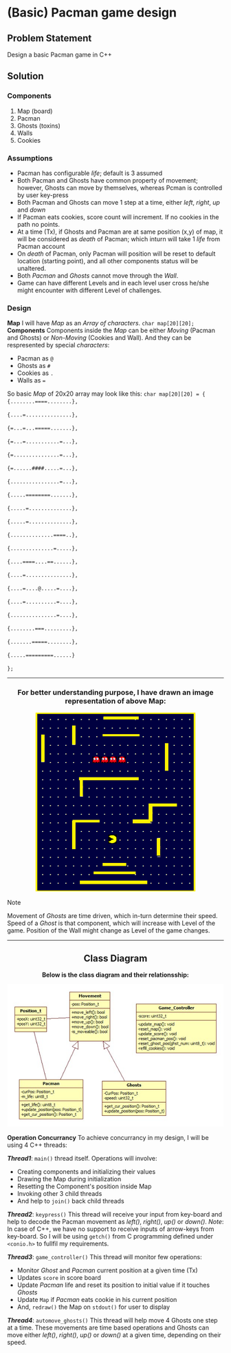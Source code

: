 # (Basic) Pacman game design
## Problem Statement
Design a basic Pacman game in C++
## Solution
### Components
1. Map (board)
2. Pacman
3. Ghosts (toxins)
4. Walls
5. Cookies

### Assumptions
- Pacman has configurable _life_; default is 3 assumed
- Both Pacman and Ghosts have common property of movement; however, Ghosts can move by themselves, whereas Pcman is controlled by user key-press
- Both Pacman and Ghosts can move 1 step at a time, either _left_, _right_, _up_ and _down_
- If Pacman eats cookies, score count will increment. If no cookies in the path no points.
- At a time (Tx), if Ghosts and Pacman are at same position (x,y) of map, it will be considered as _death_ of Pacman; which inturn will take 1 _life_ from Pacman account
- On _death_ of Pacman, only Pacman will position will be reset to default location (starting point), and all other components status will be unaltered.
- Both _Pacman_ and _Ghosts_ cannot move through the _Wall_.
- Game can have different Levels and in each level user cross he/she might encounter with different Level of challenges. 

### Design
**Map**
I will have _Map_ as an _Array of characters_.
`char map[20][20];`
**Components**
Components inside the _Map_ can be either _Moving_ (Pacman and Ghosts) or _Non-Moving_ (Cookies and Wall). And they can be respresented by special _characters_:
- Pacman as `@`
- Ghosts as `#`
- Cookies as `.`
- Walls as `=`

So basic _Map_ of 20x20 array may look like this:
`char map[20][20] = {`
`{........====........},`

`{....=...............},`

`{=...=...=====.......},`

`{=...=...........=...},`

`{=...............=...},`

`{=......####.....=...},`

`{................=...},`

`{.....========.......},`

`{.....=..............},`

`{.....=..............},`

`{..............====..},`

`{..............=.....},`

`{....====....==......},`

`{....=...............},`

`{....=....@.....=....},`

`{....=..........=....},`

`{...............=....},`

`{........===.........},`

`{.......=====........},`

`{.....=========......}`

`};`

---

<div align="center">
  <h3>
    For better understanding purpose, I have drawn an image representation of above Map:
  </h3>
  
  ![Pacman Map!](./pacman.png "Pacman Map")
</div>

> [!NOTE]
> Movement of _Ghosts_ are time driven, which in-turn determine their speed. Speed of a _Ghost_ is that component, which will increase with Level of the game.
> Position of the Wall might change as Level of the game changes.

---

<div align="center">
  <h2>
    Class Diagram 
  </h2>
  
  **Below is the class diagram and their relationsship:**
  
  ![Class Diagram!](./class-diagram.jpg "Class Diagram")
</div>

**Operation Concurrancy**
To achieve concurrancy in my design, I will be using 4 C++ threads:

**_Thread1_**:
`main()` thread itself. 
Operations will involve:
- Creating components and initializing their values
- Drawing the Map during initialization
- Resetting the Component's position inside Map
- Invoking other 3 child threads
- And help to `join()` back child threads

**_Thread2_**:
`keypress()` This thread will receive your input from key-board and help to decode the Pacman movement as _left()_, _right()_, _up()_ or _down()_.
_Note_: In case of C++, we have no support to receive inputs of arrow-keys from key-board. So I will be using `getch()` from C programming defined under `<conio.h>` to fullfil my requirements.

**_Thread3_**:
`game_controller()` This thread will monitor few operations:
- Monitor _Ghost_ and _Pacman_ current position at a given time (Tx)
- Updates `score` in score board
- Update _Pacman_ life and reset its position to initial value if it touches _Ghosts_
- Update `Map` if _Pacman_ eats cookie in his current position
- And, `redraw()` the Map on `stdout()` for user to display

**_Thread4_**:
`automove_ghosts()` This thread will help move 4 Ghosts one step at a time. These movements are time based operations and Ghosts can move either _left()_, _right()_, _up()_ or _down()_ at a given time, depending on their speed.
